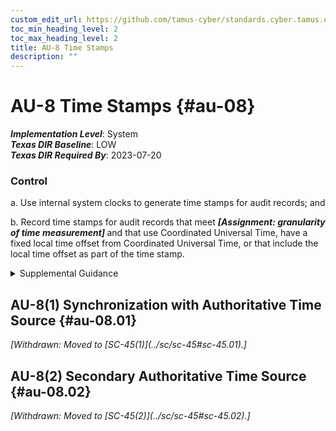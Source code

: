 ```yaml
---
custom_edit_url: https://github.com/tamus-cyber/standards.cyber.tamus.edu/tree/main/static/content/tamus.edu/TAMUS_profile.xml
toc_min_heading_level: 2
toc_max_heading_level: 2
title: AU-8 Time Stamps
description: ""
---
```


# AU-8 Time Stamps {#au-08}

_**Implementation Level**_: System\
_**Texas DIR Baseline**_: LOW\
_**Texas DIR Required By**_: 2023-07-20

### Control

a. Use internal system clocks to generate time stamps for audit records; and

b. Record time stamps for audit records that meet <strong>                     <em>[Assignment: granularity of time measurement]</em>                  </strong> and that use Coordinated Universal Time, have a fixed local time offset from Coordinated Universal Time, or that include the local time offset as part of the time stamp.

<details>
  <summary>Supplemental Guidance</summary>

Time stamps generated by the system include date and time. Time is commonly expressed in Coordinated Universal Time (UTC), a modern continuation of Greenwich Mean Time (GMT), or local time with an offset from UTC. Granularity of time measurements refers to the degree of synchronization between system clocks and reference clocks (e.g., clocks synchronizing within hundreds of milliseconds or tens of milliseconds). Organizations may define different time granularities for different system components. Time service can be critical to other security capabilities such as access control and identification and authentication, depending on the nature of the mechanisms used to support those capabilities.

</details>

## AU-8(1) Synchronization with Authoritative Time Source {#au-08.01}

<prop xmlns="http://csrc.nist.gov/ns/oscal/1.0" name="status" value="withdrawn">
               <em>[Withdrawn: Moved to [SC-45(1)](../sc/sc-45#sc-45.01).]</em>
            </prop>
            

## AU-8(2) Secondary Authoritative Time Source {#au-08.02}

<prop xmlns="http://csrc.nist.gov/ns/oscal/1.0" name="status" value="withdrawn">
               <em>[Withdrawn: Moved to [SC-45(2)](../sc/sc-45#sc-45.02).]</em>
            </prop>
            

